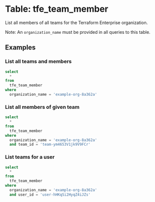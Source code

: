 # Table: tfe_team_member

List all members of all teams for the Terraform Enterprise organization.

Note: An `organization_name` must be provided in all queries to this table.

## Examples

### List all teams and members

```sql
select
  *
from
  tfe_team_member
where
  organization_name = 'example-org-8a362a'
```

### List all members of given team

```sql
select
  *
from
  tfe_team_member
where
  organization_name = 'example-org-8a362a'
  and team_id = 'team-ym4653V1jk9V9FCr'
```

### List teams for a user

```sql
select
  *
from
  tfe_team_member
where
  organization_name = 'example-org-8a362a'
  and user_id = 'user-hHKqSi2HyqZ4iJZs'
```
